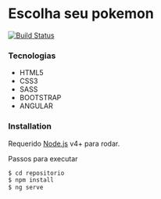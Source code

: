 # Escolha seu pokemon

[![Build Status](https://travis-ci.org/joemccann/dillinger.svg)](https://github.com/felipet66)

### Tecnologias

* HTML5
* CSS3
* SASS
* BOOTSTRAP
* ANGULAR

### Installation

Requerido [Node.js](https://nodejs.org/) v4+ para rodar.

Passos para executar

```sh
$ cd repositorio
$ npm install
$ ng serve
```
